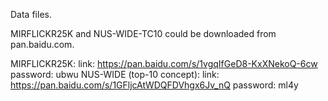 Data files.

MIRFLICKR25K and NUS-WIDE-TC10 could be downloaded from pan.baidu.com.

MIRFLICKR25K:
    link: https://pan.baidu.com/s/1vgqIfGeD8-KxXNekoQ-6cw
    password: ubwu
NUS-WIDE (top-10 concept):
    link: https://pan.baidu.com/s/1GFljcAtWDQFDVhgx6Jv_nQ
    password: ml4y

